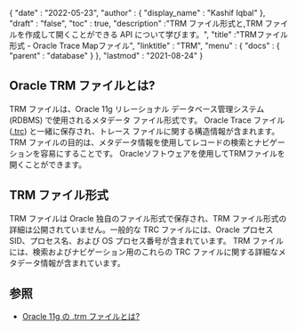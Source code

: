 {
  "date" : "2022-05-23",
  "author" : {
    "display_name" : "Kashif Iqbal"
},
  "draft" : "false",
  "toc" : true,
  "description" :"TRM ファイル形式と,TRM ファイルを作成して開くことができる API について学びます。",
  "title" :"TRMファイル形式 - Oracle Trace Mapファイル",
  "linktitle" : "TRM",
  "menu" : {
    "docs" : {
      "parent" : "database"
}
},
  "lastmod" : "2021-08-24"
}

## Oracle TRM ファイルとは?

TRM ファイルは、Oracle 11g リレーショナル データベース管理システム (RDBMS) で使用されるメタデータ ファイル形式です。 Oracle Trace ファイル ([.trc](/database/trc/)) と一緒に保存され、トレース ファイルに関する構造情報が含まれます。 TRM ファイルの目的は、メタデータ情報を使用してレコードの検索とナビゲーションを容易にすることです。 Oracleソフトウェアを使用してTRMファイルを開くことができます。

## TRM ファイル形式

TRM ファイルは Oracle 独自のファイル形式で保存され、TRM ファイル形式の詳細は公開されていません。一般的な TRC ファイルには、Oracle プロセス SID、プロセス名、および OS プロセス番号が含まれています。 TRM ファイルには、検索およびナビゲーション用のこれらの TRC ファイルに関する詳細なメタデータ情報が含まれています。

## 参照 ##

* [Oracle 11g の .trm ファイルとは?](https://forums.oracle.com/ords/apexds/post/what-is-trm-file-in-oracle-11g-0659)


